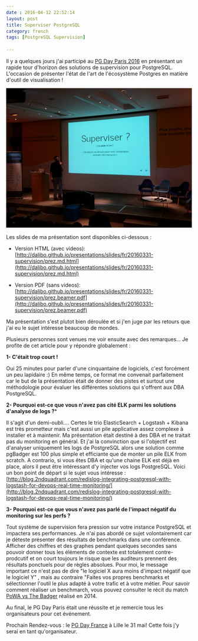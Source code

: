 ```yaml
---
date : 2016-04-12 22:52:14
layout: post
title: Superviser PostgreSQL 
category: french
tags: [PostgreSQL Supervision]

---
```


Il y a quelques jours j'ai participé au [PG Day Paris 2016](http://www.pgday.paris) en présentant un rapide tour d'horizon des solutions de supervision pour PostgreSQL. L'occasion de présenter l'état de l'art de l'écosystème Postgres en matière d'outil de visualisation !

<!-- MORE -->

![](  https://raw.githubusercontent.com/daamien/blog/gh-pages/_images/20160331_pgdayparis_superviser_postgresql.jpg  )

Les slides de ma présentation sont disponibles ci-dessous :

* Version HTML (avec videos): 
[http://dalibo.github.io/presentations/slides/fr/20160331-supervision/prez.md.html](http://dalibo.github.io/presentations/slides/fr/20160331-supervision/prez.md.html)

* Version PDF  (sans videos): 
[http://dalibo.github.io/presentations/slides/fr/20160331-supervision/prez.beamer.pdf](http://dalibo.github.io/presentations/slides/fr/20160331-supervision/prez.beamer.pdf)

Ma présentation s'est plutot bien déroulée et si j'en juge par les retours que j'ai eu le sujet intéresse beaucoup de mondes.

Plusieurs personnes sont venues me voir ensuite avec des remarques... Je profite de cet article pour y répondre globalement :


**1- C'était trop court !**

Oui 25 minutes pour parler d'une cinquantaine de logiciels, c'est forcément un peu lapidaire :) En même temps, ce format me convenait parfaitement car le but de la présentation était de donner des pistes et surtout une méthodologie pour évaluer les différentes solutions qui s'offrent aux DBA PostgreSQL. 

**2- Pourquoi est-ce que vous n'avez pas cité ELK parmi les solutions d'analyse de logs ?***

Il s'agit d'un demi-oubli.... Certes le trio ElasticSearch + Logstash + Kibana est très prometteur mais c'est aussi un pile applicative assez complexe à installer et à maintenir. Ma présentation était destiné à des DBA et ne traitait pas du monitoring en général. Et j'ai la convinction que si l'objectif est d'analyser uniquement les logs de PostgreSQL alors une solution comme pgBadger est 100 plus simple et efficiante que de monter un pile ELK from scratch. A contrario, si vous êtes DBA et qu'une chaine ELK est déjà en place, alors il peut être intéressant d'y injecter vos logs PostgreSQL. Voici un bon point de départ si le sujet vous intéresse : [http://blog.2ndquadrant.com/redislog-integrating-postgresql-with-logstash-for-devops-real-time-monitoring/](http://blog.2ndquadrant.com/redislog-integrating-postgresql-with-logstash-for-devops-real-time-monitoring/) 

**3- Pourquoi est-ce que vous n'avez pas parlé de l'impact négatif du monitoring sur les perfs ?**

Tout système de supervision fera pression sur votre instance PostgreSQL et impactera ses performances. Je n'ai pas abordé ce sujet volontairement car je déteste présenter des résultats de benchmarks dans une conférence. Afficher des chiffres et des graphes pendant quelques secondes sans pouvoir donner tous les éléments de contexte est totalement contre-prodcutif et on court toujours le risque que les auditeurs prennent des résultats ponctuels pour de règles absolues. Pour moi, le message important ce n'est pas de dire "le logiciel X aura moins d'impact négatif que le logiciel Y" , mais au contraire "Faites vos propres benchmarks et sélectionner l'outil le plus adapté à votre trafic et à votre métier. Pour savoir comment réaliser un benchmarch, vous pouvez consulter le récit du match [PoWA vs The Badger](https://github.com/dalibo/powa/wiki/POWA-vs-pgBadger) réalisé en 2014.


Au final, le PG Day Paris était une réussite et je remercie tous les organisateurs pour cet événement. 

Prochain Rendez-vous : le [PG Day France](http://www.pgday.fr) à Lille le 31 mai! Cette fois j'y serai en tant qu'organisateur.



